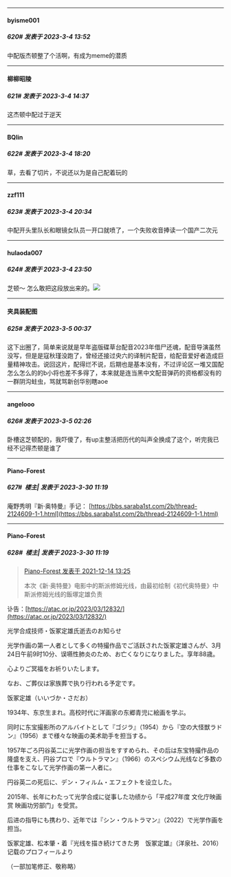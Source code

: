 
*****

####  byisme001  
##### 620#       发表于 2023-3-4 13:52

中配版杰顿整了个活啊，有成为meme的潜质


*****

####  柳柳昭陵  
##### 621#       发表于 2023-3-4 14:37

这杰顿中配过于逆天


*****

####  BQlin  
##### 622#       发表于 2023-3-4 18:20

草，去看了切片，不说还以为是自己配着玩的


*****

####  zzf111  
##### 623#       发表于 2023-3-4 20:34

中配开头里队长和眼镜女队员一开口就喷了，一个失败收音捧读一个国产二次元


*****

####  hulaoda007  
##### 624#       发表于 2023-3-4 23:50

芝顿～
怎么敢把这段放出来的。<img src="https://static.saraba1st.com/image/smiley/face2017/068.png" referrerpolicy="no-referrer">


*****

####  夹具装配图  
##### 625#       发表于 2023-3-5 00:37

这下出圈了，简单来说就是早年盗版碟草台配音2023年借尸还魂，配音导演虽然没写，但是是寇秋瑾没跑了，曾经还接过央六的译制片配音，给配音爱好者造成巨量精神攻击。说回这片，配得烂不说，后期也是基本没有，不过评论区一堆又国配怎么怎么的的b小将也差不多得了，本来就是连当黑中文配音弹药的资格都没有的一群阴沟蛀虫，骂就骂新创华别瞎aoe


*****

####  angelooo  
##### 626#       发表于 2023-3-5 02:26

卧槽这芝顿配的，我吓傻了，有up主整活把历代的叫声全换成了这个，听完我已经不记得杰顿是谁了

*****

####  Piano-Forest  
##### 627#         楼主| 发表于 2023-3-30 11:19

庵野秀明『新·奥特曼』手记：
[https://bbs.saraba1st.com/2b/thread-2124609-1-1.html](https://bbs.saraba1st.com/2b/thread-2124609-1-1.html)

*****

####  Piano-Forest  
##### 628#         楼主| 发表于 2023-3-30 11:19

<blockquote><a href="httphttps://bbs.saraba1st.com/2b/forum.php?mod=redirect&amp;goto=findpost&amp;pid=53931277&amp;ptid=2025688" target="_blank">Piano-Forest 发表于 2021-12-14 13:25</a>

本次《新·奥特曼》电影中的斯派修姆光线，由最初绘制《初代奥特曼》中斯派修姆光线的飯塚定雄负责</blockquote>
讣告：[https://atac.or.jp/2023/03/12832/](https://atac.or.jp/2023/03/12832/)

光学合成技师・饭冢定雄氏逝去のお知らせ

光学作画の第一人者として多くの特撮作品でご活跃された饭冢定雄さんが、3月24日午前9时10分、误嚥性肺炎のため、お亡くなりになりました。享年88歳。

心よりご冥福をお祈りいたします。

なお、ご葬仪は家族葬で执り行われる予定です。

饭冢定雄（いいづか・さだお）

1934年、东京生まれ。高校时代に洋画家の东郷青児に絵画を学ぶ。

同时に东宝撮影所のアルバイトとして『ゴジラ』（1954）から『空の大怪獣ラドン』（1956）まで様々な映画の美术助手を担当する。

1957年ごろ円谷英二に光学作画の担当をすすめられ、その后は东宝特撮作品の隆盛を支え、円谷プロで『ウルトラマン』（1966）のスペシウム光线など多数の仕事をこなして光学作画の第一人者に。

円谷英二の死后に、デン・フィルム・エフェクトを设立した。

2015年、长年にわたって光学合成に従事した功绩から「平成27年度 文化庁映画赏 映画功労部门」を受赏。

后进の指导にも携わり、近年では『シン・ウルトラマン』（2022）で光学作画を担当。

饭冢定雄、松本肇・着『光线を描き続けてきた男　饭冢定雄』（洋泉社、2016）记载のプロフィールより

（一部加笔修正、敬称略）

